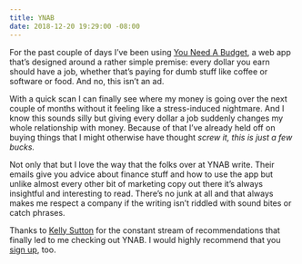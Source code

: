 ```yaml
---
title: YNAB
date: 2018-12-20 19:29:00 -08:00
---
```


For the past couple of days I’ve been using [You Need A Budget](https://www.youneedabudget.com/), a web app that’s designed around a rather simple premise: every dollar you earn should have a job, whether that’s paying for dumb stuff like coffee or software or food. And no, this isn’t an ad.

With a quick scan I can finally see where my money is going over the next couple of months without it feeling like a stress-induced nightmare. And I know this sounds silly but giving every dollar a job suddenly changes my whole relationship with money. Because of that I’ve already held off on buying things that I might otherwise have thought _screw it, this is just a few bucks._

Not only that but I love the way that the folks over at YNAB write. Their emails give you advice about finance stuff and how to use the app but unlike almost every other bit of marketing copy out there it’s always insightful and interesting to read. There’s no junk at all and that always makes me respect a company if the writing isn’t riddled with sound bites or catch phrases.

Thanks to [Kelly Sutton](https://twitter.com/kellysutton?lang=en) for the constant stream of recommendations that finally led to me checking out YNAB. I would highly recommend that you [sign up](https://youneedabudget.com), too. 